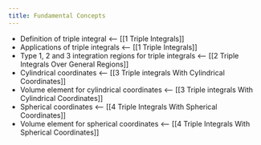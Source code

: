 ```yaml
---
title: Fundamental Concepts
---
```


- Definition of triple integral <-- [[1 Triple Integrals]]
- Applications of triple integrals <-- [[1 Triple Integrals]]
- Type 1, 2 and 3 integration regions for triple integrals <-- [[2 Triple Integrals Over General Regions]]
- Cylindrical coordinates <-- [[3 Triple integrals With Cylindrical Coordinates]]
- Volume element for cylindrical coordinates <-- [[3 Triple integrals With Cylindrical Coordinates]]
- Spherical coordinates <-- [[4 Triple Integrals With Spherical Coordinates]]
- Volume element for spherical coordinates <-- [[4 Triple Integrals With Spherical Coordinates]]
